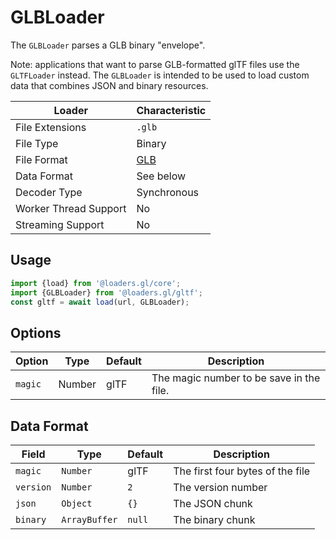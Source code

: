 # GLBLoader

The `GLBLoader` parses a GLB binary "envelope".

Note: applications that want to parse GLB-formatted glTF files use the `GLTFLoader` instead. The `GLBLoader` is intended to be used to load custom data that combines JSON and binary resources.

| Loader                | Characteristic  |
| --------------------- | --------------- |
| File Extensions       | `.glb`          |
| File Type             | Binary          |
| File Format           | [GLB](https://github.com/KhronosGroup/glTF/tree/master/specification/2.0#glb-file-format-specification) |
| Data Format           | See below       |
| Decoder Type          | Synchronous     |
| Worker Thread Support | No              |
| Streaming Support     | No              |

## Usage

```js
import {load} from '@loaders.gl/core';
import {GLBLoader} from '@loaders.gl/gltf';
const gltf = await load(url, GLBLoader);
```


## Options

| Option        | Type      | Default     | Description       |
| ------------- | --------- | ----------- | ----------------- |
| `magic`       | Number    | glTF        | The magic number to be save in the file. |


## Data Format

| Field     | Type          | Default   | Description        |
| ---       | ---           | ---       | ---                |
| `magic`   | `Number`      | glTF      | The first four bytes of the file |
| `version` | `Number`      | `2`       | The version number |
| `json`    | `Object`      | `{}`      | The JSON chunk     |
| `binary`  | `ArrayBuffer` | `null`    | The binary chunk   |

